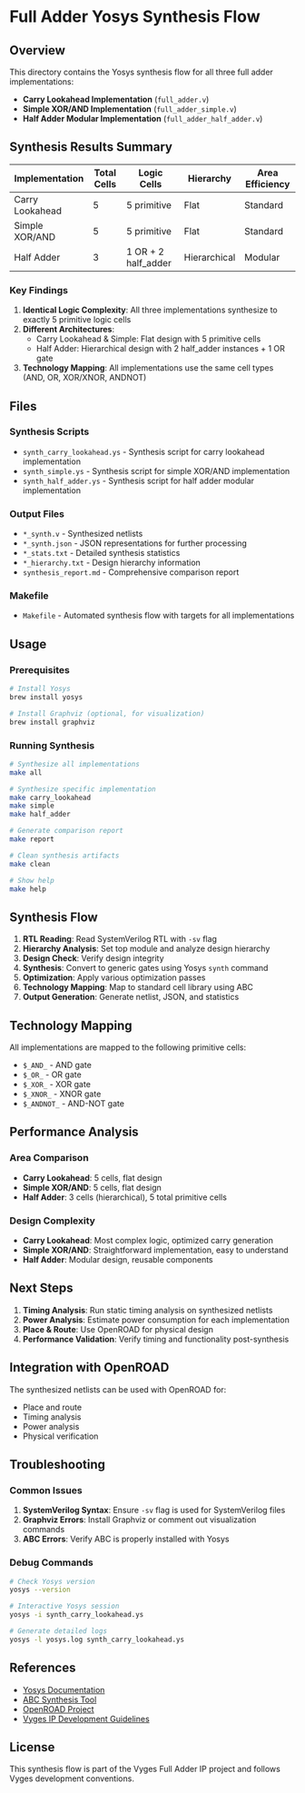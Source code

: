# Full Adder Yosys Synthesis Flow

## Overview

This directory contains the Yosys synthesis flow for all three full adder implementations:
- **Carry Lookahead Implementation** (`full_adder.v`)
- **Simple XOR/AND Implementation** (`full_adder_simple.v`)
- **Half Adder Modular Implementation** (`full_adder_half_adder.v`)

## Synthesis Results Summary

| Implementation | Total Cells | Logic Cells | Hierarchy | Area Efficiency |
|----------------|-------------|-------------|-----------|-----------------|
| Carry Lookahead | 5 | 5 primitive | Flat | Standard |
| Simple XOR/AND | 5 | 5 primitive | Flat | Standard |
| Half Adder | 3 | 1 OR + 2 half_adder | Hierarchical | Modular |

### Key Findings

1. **Identical Logic Complexity**: All three implementations synthesize to exactly 5 primitive logic cells
2. **Different Architectures**: 
   - Carry Lookahead & Simple: Flat design with 5 primitive cells
   - Half Adder: Hierarchical design with 2 half_adder instances + 1 OR gate
3. **Technology Mapping**: All implementations use the same cell types (AND, OR, XOR/XNOR, ANDNOT)

## Files

### Synthesis Scripts
- `synth_carry_lookahead.ys` - Synthesis script for carry lookahead implementation
- `synth_simple.ys` - Synthesis script for simple XOR/AND implementation  
- `synth_half_adder.ys` - Synthesis script for half adder modular implementation

### Output Files
- `*_synth.v` - Synthesized netlists
- `*_synth.json` - JSON representations for further processing
- `*_stats.txt` - Detailed synthesis statistics
- `*_hierarchy.txt` - Design hierarchy information
- `synthesis_report.md` - Comprehensive comparison report

### Makefile
- `Makefile` - Automated synthesis flow with targets for all implementations

## Usage

### Prerequisites
```bash
# Install Yosys
brew install yosys

# Install Graphviz (optional, for visualization)
brew install graphviz
```

### Running Synthesis

```bash
# Synthesize all implementations
make all

# Synthesize specific implementation
make carry_lookahead
make simple
make half_adder

# Generate comparison report
make report

# Clean synthesis artifacts
make clean

# Show help
make help
```

## Synthesis Flow

1. **RTL Reading**: Read SystemVerilog RTL with `-sv` flag
2. **Hierarchy Analysis**: Set top module and analyze design hierarchy
3. **Design Check**: Verify design integrity
4. **Synthesis**: Convert to generic gates using Yosys `synth` command
5. **Optimization**: Apply various optimization passes
6. **Technology Mapping**: Map to standard cell library using ABC
7. **Output Generation**: Generate netlist, JSON, and statistics

## Technology Mapping

All implementations are mapped to the following primitive cells:
- `$_AND_` - AND gate
- `$_OR_` - OR gate  
- `$_XOR_` - XOR gate
- `$_XNOR_` - XNOR gate
- `$_ANDNOT_` - AND-NOT gate

## Performance Analysis

### Area Comparison
- **Carry Lookahead**: 5 cells, flat design
- **Simple XOR/AND**: 5 cells, flat design  
- **Half Adder**: 3 cells (hierarchical), 5 total primitive cells

### Design Complexity
- **Carry Lookahead**: Most complex logic, optimized carry generation
- **Simple XOR/AND**: Straightforward implementation, easy to understand
- **Half Adder**: Modular design, reusable components

## Next Steps

1. **Timing Analysis**: Run static timing analysis on synthesized netlists
2. **Power Analysis**: Estimate power consumption for each implementation
3. **Place & Route**: Use OpenROAD for physical design
4. **Performance Validation**: Verify timing and functionality post-synthesis

## Integration with OpenROAD

The synthesized netlists can be used with OpenROAD for:
- Place and route
- Timing analysis
- Power analysis
- Physical verification

## Troubleshooting

### Common Issues

1. **SystemVerilog Syntax**: Ensure `-sv` flag is used for SystemVerilog files
2. **Graphviz Errors**: Install Graphviz or comment out visualization commands
3. **ABC Errors**: Verify ABC is properly installed with Yosys

### Debug Commands

```bash
# Check Yosys version
yosys --version

# Interactive Yosys session
yosys -i synth_carry_lookahead.ys

# Generate detailed logs
yosys -l yosys.log synth_carry_lookahead.ys
```

## References

- [Yosys Documentation](https://yosyshq.net/yosys/)
- [ABC Synthesis Tool](https://people.eecs.berkeley.edu/~alanmi/abc/)
- [OpenROAD Project](https://theopenroadproject.org/)
- [Vyges IP Development Guidelines](https://github.com/vyges/vyges)

## License

This synthesis flow is part of the Vyges Full Adder IP project and follows Vyges development conventions. 